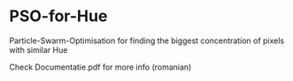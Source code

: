 # PSO-for-Hue
Particle-Swarm-Optimisation for finding the biggest concentration of pixels with similar Hue

Check Documentatie.pdf for more info (romanian)
